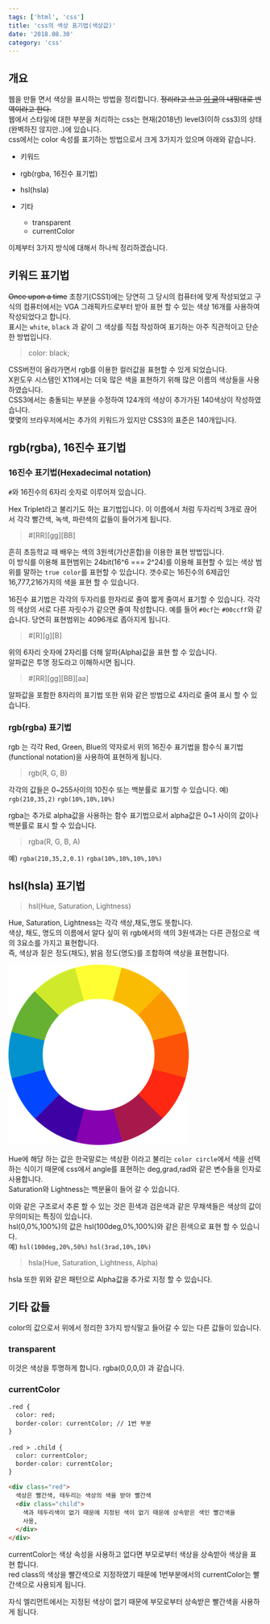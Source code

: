 ```yaml
---
tags: ['html', 'css']
title: 'css의 색상 표기법(색상값)'
date: '2018.08.30'
category: 'css'
---
```


## 개요

웹을 만들 면서 색상을 표시하는 방법을 정리합니다. ~~정리라고 쓰고 [이 글](https://developer.mozilla.org/en-US/docs/Web/CSS/color_value)의 내맘대로 번역이라고 한다.~~  
웹에서 스타일에 대한 부분을 처리하는 css는 현재(2018년) level3(이하 css3)의 상태(완벽하진 않지만..)에 있습니다.  
css에서는 color 속성를 표기하는 방법으로서 크게 3가지가 있으며 아래와 같습니다.

- 키워드
- rgb(rgba, 16진수 표기법)
- hsl(hsla)

- 기타
  - transparent
  - currentColor

이제부터 3가지 방식에 대해서 하나씩 정리하겠습니다.

## 키워드 표기법

~~Once upon a time~~ 초창기(CSS1)에는 당연히 그 당시의 컴퓨터에 맞게 작성되었고 구식의 컴퓨터에서는 VGA 그래픽카드로부터 받아 표현 할 수 있는 색상 16개를 사용하여 작성되었다고 합니다.  
 표시는 `white`, `black` 과 같이 그 색상를 직접 작성하여 표기하는 아주 직관적이고 단순한 방법입니다.

> color: black;

CSS버전이 올라가면서 rgb를 이용한 컬러값을 표현할 수 있게 되었습니다.  
X윈도우 시스템인 X11에서는 더욱 많은 색을 표현하기 위해 많은 이름의 색상들을 사용하였습니다.  
CSS3에서는 충돌되는 부분을 수정하여 124개의 색상이 추가가된 140색상이 작성하였습니다.  
몇몇의 브라우저에서는 추가의 키워드가 있지만 CSS3의 표준은 140개입니다.

## rgb(rgba), 16진수 표기법

### 16진수 표기법(Hexadecimal notation)

`#`와 16진수의 6자리 숫자로 이루어져 있습니다.

Hex Triplet라고 불리기도 하는 표기법입니다. 이 이름에서 처럼 두자리씩 3개로 끊어서 각각 빨간색, 녹색, 파란색의 값들이 들어가게 됩니다.

> #[RR][gg][BB]

흔히 초등학교 때 배우는 색의 3원색(가산혼합)을 이용한 표현 방법입니다.  
이 방식를 이용해 표현범위는 24bit(16^6 === 2^24)를 이용해 표현할 수 있는 색상 범위를 말하는 `true color`를 표현할 수 있습니다. 갯수로는 16진수의 6제곱인 16,777,216가지의 색을 표현 할 수 있습니다.

<!-- bit로 변환하면 24비트를 사용하고 24bit색상값인 `true color` 나타낸다고 볼 수 있습니다. -->

16진수 표기법은 각각의 두자리를 한자리로 줄여 짧게 줄여서 표기할 수 있습니다.
각각의 색상의 서로 다른 자릿수가 같으면 줄여 작성합니다. 예를 들어 `#0cf`는 `#00ccff`와 같습니다. 당연히 표현범위는 4096개로 좁아지게 됩니다.

> #[R][g][B]

위의 6자리 숫자에 2자리를 더해 알파(Alpha)값을 표현 할 수 있습니다.  
알파값은 투명 정도라고 이해하시면 됩니다.

> #[RR][gg][BB][aa]

알파값을 포함한 8자리의 표기법 또한 위와 같은 방법으로 4자리로 줄여 표시 할 수 있습니다.

### rgb(rgba) 표기법

rgb 는 각각 Red, Green, Blue의 약자로서 위의 16진수 표기법을 함수식 표기법(functional notation)을 사용하여 표현하게 됩니다.

> rgb(R, G, B)

각각의 값들은 0~255사이의 10진수 또는 백분률로 표기할 수 있습니다.
예) `rgb(210,35,2)` `rgb(10%,10%,10%)`

rgba는 추가로 alpha값을 사용하는 함수 표기법으로서 alpha값은 0~1 사이의 값이나 백분률로 표시 할 수 있습니다.

> rgba(R, G, B, A)

예) `rgba(210,35,2,0.1)` `rgba(10%,10%,10%,10%)`

## hsl(hsla) 표기법

> hsl(Hue, Saturation, Lightness)

Hue, Saturation, Lightness는 각각 색상,채도,명도 뜻합니다.  
색상, 채도, 명도의 이름에서 알다 싶이 위 rgb에서의 색의 3원색과는 다른 관점으로 색의 3요소를 가지고 표현합니다.  
즉, 색상과 짙은 정도(채도), 밝음 정도(명도)를 조합하여 색상을 표현합니다.

![](./color-circle.png)

Hue에 해당 하는 값은 한국말로는 색상환 이라고 불리는 `color circle`에서 색을 선택하는 식이기 때문에 css에서 angle를 표현하는 deg,grad,rad와 같은 변수들을 인자로 사용합니다.  
Saturation와 Lightness는 백분율이 들어 갈 수 있습니다.

이와 같은 구조로서 추론 할 수 있는 것은 흰색과 검은색과 같은 무채색들은 색상의 값이 무의미되는 특징이 있습니다.  
hsl(0,0%,100%)의 값은 hsl(100deg,0%,100%)와 같은 흰색으로 표현 할 수 있습니다.  
예) `hsl(100deg,20%,50%)` `hsl(3rad,10%,10%)`

> hsla(Hue, Saturation, Lightness, Alpha)

hsla 또한 위와 같은 패턴으로 Alpha값을 추가로 지정 할 수 있습니다.

## 기타 값들

color의 값으로서 위에서 정리한 3가지 방식말고 들어갈 수 있는 다른 값들이 있습니다.

### transparent

이것은 색상을 투명하게 합니다. rgba(0,0,0,0) 과 같습니다.

### currentColor

```style
.red {
  color: red;
  border-color: currentColor; // 1번 부분
}

.red > .child {
  color: currentColor;
  border-color: currentColor;
}
```

```html
<div class="red">
  색상은 빨간색, 테두리는 색상의 색을 받아 빨간색
  <div class="child">
    색과 테두리색이 없기 때문에 지정된 색이 없기 때문에 상속받은 색인 빨간색을
    사용,
  </div>
</div>
```

currentColor는 색상 속성을 사용하고 없다면 부모로부터 색상을 상속받아 색상을 표현 합니다.  
red class의 색상을 빨간색으로 지정하였기 때문에 1번부분에서의 currentColor는 빨간색으로 사용되게 됩니다.

자식 엘리먼트에서는 지정된 색상이 없기 때문에 부모로부터 상속받은 빨간색을 사용하게 됩니다.
